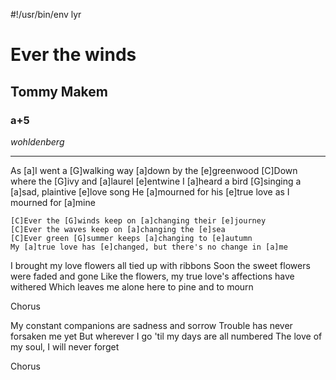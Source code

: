 #!/usr/bin/env lyr
# Ever the winds
## Tommy Makem
### a+5

*wohldenberg*

---

As [a]I went a [G]walking way [a]down by the [e]greenwood
[C]Down where the [G]ivy and [a]laurel [e]entwine
I [a]heard a bird [G]singing a [a]sad, plaintive [e]love song
He [a]mourned for his [e]true love as I mourned for [a]mine


    [C]Ever the [G]winds keep on [a]changing their [e]journey
    [C]Ever the waves keep on [a]changing the [e]sea
    [C]Ever green [G]summer keeps [a]changing to [e]autumn
    My [a]true love has [e]changed, but there's no change in [a]me

I brought my love flowers all tied up with ribbons
Soon the sweet flowers were faded and gone
Like the flowers, my true love's affections have withered
Which leaves me alone here to pine and to mourn

Chorus

My constant companions are sadness and sorrow
Trouble has never forsaken me yet
But wherever I go 'til my days are all numbered
The love of my soul, I will never forget

Chorus